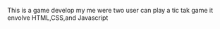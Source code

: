 This is a game develop my me were two user can play a tic tak game
it envolve HTML,CSS,and Javascript
